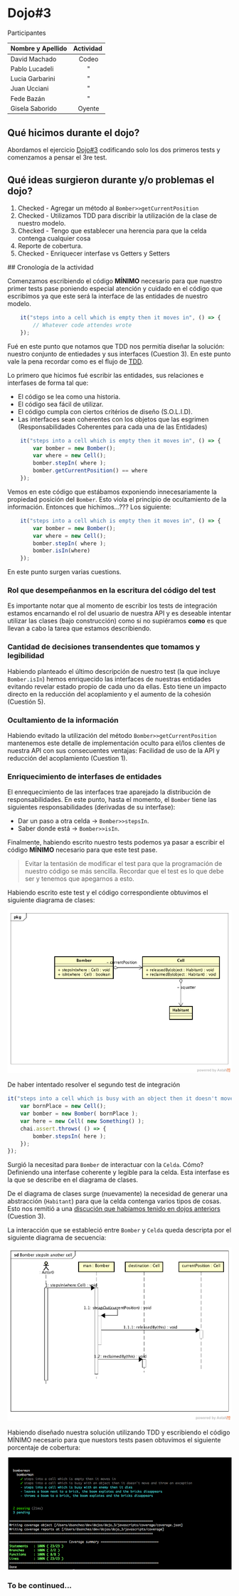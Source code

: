 # Dojo#3

Participantes

| Nombre y Apellido | Actividad |
| ----------------- |:---------:|
| David Machado     | Codeo     |
| Pablo Lucadeli    | "         |
| Lucia Garbarini   | "         |
| Juan Ucciani      | "         |
| Fede Bazán        | "         |
| Gisela Saborido   | Oyente    |

## Qué hicimos durante el dojo?

Abordamos el ejercicio [Dojo#3](https://github.com/diegosanchez/dojo/tree/workshop/dojo_3) codificando solo los dos primeros tests y comenzamos a pensar el 3re test.

## Qué ideas surgieron durante y/o problemas el dojo?

1. Checked - Agregar un método al ```Bomber>>getCurrentPosition```
2. Checked - Utilizamos TDD para discribir la utilización de la clase de nuestro modelo.
3. Checked - Tengo que establecer una herencia para que la celda contenga cualquier cosa
4. Reporte de cobertura.
5. Checked - Enriquecer interfase vs Getters y Setters

## Cronología de la actividad

Comenzamos escribiendo el código **MÍNIMO** necesario para que nuestro primer tests pase poniendo especial atención y cuidado en el código que escribímos ya que este será la interface de las entidades de nuestro modelo. 

```js
    it("steps into a cell which is empty then it moves in", () => { 
        // Whatever code attendes wrote
    });
```

Fué en este punto que notamos que TDD nos permitía diseñar la solución: nuestro conjunto de entiedades y sus interfaces (Cuestion 3). En este punto vale la pena recordar como es el flujo de [TDD](../dojo_2/NOTES.md). 

Lo primero que hicimos fué escribir las entidades, sus relaciones e interfases de forma tal que:
- El código se lea como una historia.
- El código sea fácil de utilizar.
- El código cumpla con ciertos critérios de diseño (S.O.L.I.D).
- Las interfaces sean coherentes con los objetos que las esgrimen (Responsabilidades Coherentes para cada una de las Entidades)

```js
    it("steps into a cell which is empty then it moves in", () => { 
        var bomber = new Bomber();
        var where = new Cell();
        bomber.stepIn( where );
        bomber.getCurrentPosition() == where
    });
```

Vemos en este código que estábamos exponiendo innecesariamente la propiedad posición del ```Bomber```. Esto viola el principio de ocultamiento de la información.  Entonces que hichimos...??? Los siguiente:

```js
    it("steps into a cell which is empty then it moves in", () => { 
        var bomber = new Bomber();
        var where = new Cell();
        bomber.stepIn( where );
        bomber.isIn(where)
    });
```

En este punto surgen varias cuestions.

### Rol que desempeñanmos en la escritura del código del test

Es importante notar que al momento de escribir los tests de integración estamos encarnando el rol del usuario de nuestra API y es deseable intentar utilizar las clases (bajo construcción) como si no supiéramos **como** es que llevan a cabo la tarea que estamos describiendo.

### Cantidad de decisiones transendentes que tomamos y legibilidad 

Habiendo planteado el último descripción de nuestro test (la que incluye ```Bomber.isIn```) hemos enriquecido las interfaces de nuestras entidades evitando revelar estado propio de cada uno da ellas. Esto tiene un impacto directo en la reducción del acoplamiento y el aumento de la cohesión (Cuestión 5).

### Ocultamiento de la información

Habiendo evitado la utilización del método ```Bomber>>getCurrentPosition``` mantenemos este detalle de implementación oculto para el/los clientes de nuestra API con sus consecuentes ventajas: Facilidad de uso de la API y reducción del acoplamiento (Cuestion 1).

### Enriquecimiento de interfases de entidades

El enrequecimiento de las interfaces trae aparejado la distribución de responsabilidades.  En este punto, hasta el momento, el ```Bomber``` tiene las siguientes responsabilidades (derivadas de su interfase):

- Dar un paso a otra celda -> ```Bomber>>stepsIn```.
- Saber donde está -> ```Bomber>>isIn```.



Finalmente, habiendo escrito nuestro tests podemos ya pasar a escribir el código **MÍNIMO** necesario para que este test pase.

> Evitar la tentasión de modificar el test para que la programación de nuestro código se más sencilla. Recordar que el test es lo que debe ser y tenemos que apegarnos a esto.

Habiendo escrito este test y el código correspondiente obtuvimos el siguiente diagrama de clases:

![Diagram#0](diagrams/BomberMan.png)

De haber intentado resolver el segundo test de integración 

```js
it("steps into a cell which is busy with an object then it doesn't move and throw an exception", () => {
    var bornPlace = new Cell();
    var bomber = new Bomber( bornPlace );
    var here = new Cell( new Something() );
    chai.assert.throws( () => {
        bomber.stepsIn( here );
    });
});

```

Surgió la necesitad para ```Bomber``` de interactuar con la ```Celda```.  Cómo? Definiendo una interfase coherente y legible para la celda. Esta interfase es la que se describe en el diagrama de clases.  

De el diagrama de clases surge (nuevamente) la necesidad de generar una abstracción (```Habitant```) para que la celda contenga varios tipos de cosas.  Esto nos remitió a una [discución que habíamos tenido en dojos anteriors](https://github.com/diegosanchez/dojo/blob/workshop/dojo_2/NOTES_2.md#lenguajes-tipados-y-no-tipados) (Cuestion 3).

La interacción que se estableció entre ```Bomber``` y ```Celda``` queda descripta por el siguiente diagrama de secuencia:

![Diagram#1](diagrams/Bomber_stepsIn_another_cell.png)

Habiendo diseñado nuestra solución utilizando TDD y escribiendo el código MÍNIMO necesario para que nuestors tests pasen obtuvimos el siguiente porcentaje de cobertura:

![Diagram#2](diagrams/coverage_report.png)

### To be continued...
